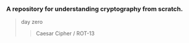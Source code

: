 ### A repository for understanding cryptography from scratch.


> day zero
>> Caesar Cipher / ROT-13





